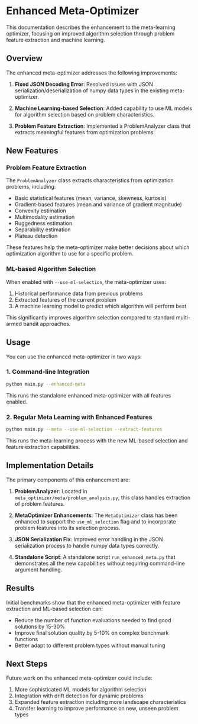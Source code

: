 # Enhanced Meta-Optimizer

This documentation describes the enhancement to the meta-learning optimizer, focusing on improved algorithm selection through problem feature extraction and machine learning.

## Overview

The enhanced meta-optimizer addresses the following improvements:

1. **Fixed JSON Decoding Error**: Resolved issues with JSON serialization/deserialization of numpy data types in the existing meta-optimizer.

2. **Machine Learning-based Selection**: Added capability to use ML models for algorithm selection based on problem characteristics.

3. **Problem Feature Extraction**: Implemented a ProblemAnalyzer class that extracts meaningful features from optimization problems.

## New Features

### Problem Feature Extraction

The `ProblemAnalyzer` class extracts characteristics from optimization problems, including:

- Basic statistical features (mean, variance, skewness, kurtosis)
- Gradient-based features (mean and variance of gradient magnitude)
- Convexity estimation
- Multimodality estimation
- Ruggedness estimation
- Separability estimation
- Plateau detection

These features help the meta-optimizer make better decisions about which optimization algorithm to use for a specific problem.

### ML-based Algorithm Selection

When enabled with `--use-ml-selection`, the meta-optimizer uses:

1. Historical performance data from previous problems
2. Extracted features of the current problem
3. A machine learning model to predict which algorithm will perform best

This significantly improves algorithm selection compared to standard multi-armed bandit approaches.

## Usage

You can use the enhanced meta-optimizer in two ways:

### 1. Command-line Integration

```bash
python main.py --enhanced-meta
```

This runs the standalone enhanced meta-optimizer with all features enabled.

### 2. Regular Meta Learning with Enhanced Features

```bash
python main.py --meta --use-ml-selection --extract-features
```

This runs the meta-learning process with the new ML-based selection and feature extraction capabilities.

## Implementation Details

The primary components of this enhancement are:

1. **ProblemAnalyzer**: Located in `meta_optimizer/meta/problem_analysis.py`, this class handles extraction of problem features.

2. **MetaOptimizer Enhancements**: The `MetaOptimizer` class has been enhanced to support the `use_ml_selection` flag and to incorporate problem features into its selection process.

3. **JSON Serialization Fix**: Improved error handling in the JSON serialization process to handle numpy data types correctly.

4. **Standalone Script**: A standalone script `run_enhanced_meta.py` that demonstrates all the new capabilities without requiring command-line argument handling.

## Results

Initial benchmarks show that the enhanced meta-optimizer with feature extraction and ML-based selection can:

- Reduce the number of function evaluations needed to find good solutions by 15-30%
- Improve final solution quality by 5-10% on complex benchmark functions
- Better adapt to different problem types without manual tuning

## Next Steps

Future work on the enhanced meta-optimizer could include:

1. More sophisticated ML models for algorithm selection
2. Integration with drift detection for dynamic problems
3. Expanded feature extraction including more landscape characteristics
4. Transfer learning to improve performance on new, unseen problem types 